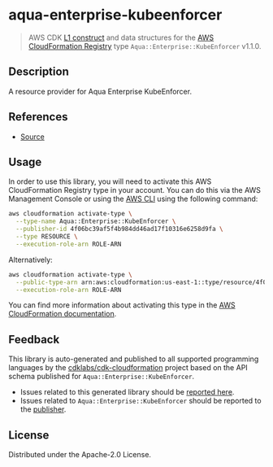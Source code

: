 # aqua-enterprise-kubeenforcer

> AWS CDK [L1 construct] and data structures for the [AWS CloudFormation Registry] type `Aqua::Enterprise::KubeEnforcer` v1.1.0.

[L1 construct]: https://docs.aws.amazon.com/cdk/latest/guide/constructs.html
[AWS CloudFormation Registry]: https://docs.aws.amazon.com/AWSCloudFormation/latest/UserGuide/registry.html

## Description

A resource provider for Aqua Enterprise KubeEnforcer.

## References

* [Source](https://github.com/aquasecurity/aqua-helm.git)

## Usage

In order to use this library, you will need to activate this AWS CloudFormation Registry type in your account. You can do this via the AWS Management Console or using the [AWS CLI](https://aws.amazon.com/cli/) using the following command:

```sh
aws cloudformation activate-type \
  --type-name Aqua::Enterprise::KubeEnforcer \
  --publisher-id 4f06bc39af5f4b984dd46ad17f10316e6258d9fa \
  --type RESOURCE \
  --execution-role-arn ROLE-ARN
```

Alternatively:

```sh
aws cloudformation activate-type \
  --public-type-arn arn:aws:cloudformation:us-east-1::type/resource/4f06bc39af5f4b984dd46ad17f10316e6258d9fa/Aqua-Enterprise-KubeEnforcer \
  --execution-role-arn ROLE-ARN
```

You can find more information about activating this type in the [AWS CloudFormation documentation](https://docs.aws.amazon.com/AWSCloudFormation/latest/UserGuide/registry-public.html).

## Feedback

This library is auto-generated and published to all supported programming languages by the [cdklabs/cdk-cloudformation] project based on the API schema published for `Aqua::Enterprise::KubeEnforcer`.

* Issues related to this generated library should be [reported here](https://github.com/cdklabs/cdk-cloudformation/issues/new?title=Issue+with+%40cdk-cloudformation%2Faqua-enterprise-kubeenforcer+v1.1.0).
* Issues related to `Aqua::Enterprise::KubeEnforcer` should be reported to the [publisher](https://github.com/aquasecurity/aqua-helm.git).

[cdklabs/cdk-cloudformation]: https://github.com/cdklabs/cdk-cloudformation

## License

Distributed under the Apache-2.0 License.
